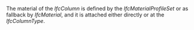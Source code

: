 The material of the _IfcColumn_ is defined by the _IfcMaterialProfileSet_ or as fallback by _IfcMaterial_, and it is attached either directly or at the _IfcColumnType_.